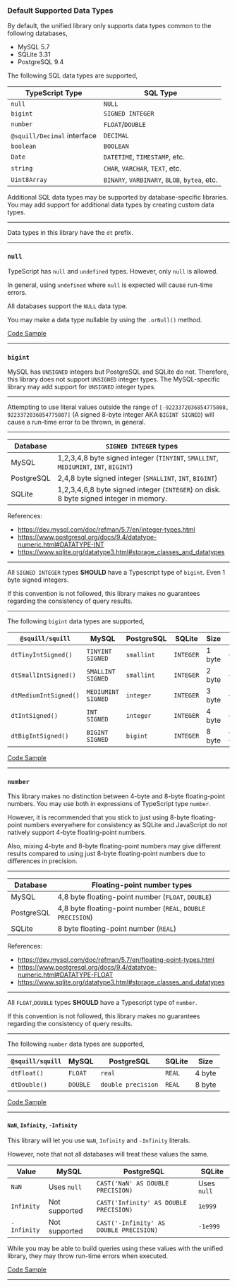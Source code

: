 ### Default Supported Data Types

By default, the unified library only supports data types common to the following databases,

+ MySQL 5.7
+ SQLite 3.31
+ PostgreSQL 9.4

The following SQL data types are supported,

| TypeScript Type             | SQL Type |
|-----------------------------|----------|
| `null`                      | `NULL`
| `bigint`                    | `SIGNED INTEGER`
| `number`                    | `FLOAT`/`DOUBLE`
| `@squill/Decimal` interface | `DECIMAL`
| `boolean`                   | `BOOLEAN`
| `Date`                      | `DATETIME`, `TIMESTAMP`, etc.
| `string`                    | `CHAR`, `VARCHAR`, `TEXT`, etc.
| `Uint8Array`                | `BINARY`, `VARBINARY`, `BLOB`, `bytea`, etc.

Additional SQL data types may be supported by database-specific libraries.
You may add support for additional data types by creating custom data types.

-----

Data types in this library have the `dt` prefix.

-----

### `null`

TypeScript has `null` and `undefined` types. However, only `null` is allowed.

In general, using `undefined` where `null` is expected will cause run-time errors.

All databases support the `NULL` data type.

You may make a data type nullable by using the `.orNull()` method.

[Code Sample](https://anyhowstep.github.io/tsql-sqlite3-browser/test-playground/public/#pre-ts/CIJQ8gCgBAKgggIQDIFEoEkBiUUA10DKMBUArgGYD2BAlgOYAWALjQHZ0DcAUAMIgpwYaeMjQVq9ZmzpQAFFyhQAtEqgA5MDHUBVJEgVkqtRi3boAJhjVCA4ihBQIIdAFk4IAJpQA0ii9xtGDB0NT4UFxRrdU0dPQAaAxVorTVdfUUAZ0kmAFNzYABDXJgaAFscqGBBFBhXFFkAZgBKZNikBMUkjRS0g3McjIBjACcaAAcWSlYoADV3HgAJd1kAFgAGAE4ANhbuto7lVTVSABsTgoAjE5yOKDYoQYKMiqYGHIBPKHMpgHImKGGOXKpQuOWGUAA7m9AQYTpRHpNWMABiNxojZvMliBVpsdm0uE1uFwxsMCnRSgUoExLtcAPoADzYVFk4mMUnYhKAA#ts/PQKgUABFEIIDZwgewGYQC4AsCWBnCeEAhgMYkCmuu2ARnORAOZxI1EICeBAdhjvgAU4RDowBOSAK7cAJgDowkaNgC2AByRj0EEMXy4AjohQSVEAEQABQ5OwJgNu3HMBuJVFUatOvRENxsdHIAZggTJDMrR3t-QJCAWhoJAHdccjFXdwgZchJhMQYSJG5cbQ0kRAAuPwM44LkBJAq3EGAwIpLtSRQkAGVsRkx0bG5GCABeGrg5dCI6cgAKc26+gaGRxnMASiy5IhkZAGEKyRUShYBvLOgIFf7B4dGASRkIav85GXQAIQGn7nQ9245BkCy2ABprtBqA8QQARIhBAAqqgY7yMn3QCORqIWwQhUKgOVwJDE2DUw2KbymmIAakQxIdMAyFgBGcEQAAsAAYAJwANgJNxuwGAADlJAg5vQXDwICQiGk+OQuDJigBybQFFTkFQ0dIQZKYdLkQkQFgKyncOGUUnkq3Uj5femM5liNkcnkCrZyTQShBgyE3AC+OxucjS6BgknQSH+pN15ABCyKcFOJQmAD55Sczrg5Hc1o9GC8tm4wOVpqQDLYCgtFRxuCQICnisCSFatlmIFcRcAhKQGOxEDJEXNFYVh-gRtQchBjQUsoWHhs5DP0ugALJEbgcBZmjrtq1B4VQADaZpuvdPN6gMKG8MR5BROupwOSEGxi3MACZuazuXif8gNZJEf2CSof05SpWVZOR+QAdgADgALW2E9b1PYk7QpbAqWqcxDgGBl4lwZk1BBWUkiQZJuHMDDML7bcuEYbAADcGHIAAPNQAhIQI-HQMlRggNj2EkU1GNPC1ETw61bTJXD8IsMVyAZZUIDUBkAGsNnNJB0Hoy9oGDBjb2vKToSLR8cVfap30-J8lj-ACgM5eIfx-JFWSQypgmgn8kLkWCfzQoVLOgbDFIdAi4TwIoIDYBAqJjbJJWcMypNFZimHYzieL4gTuHS0TxMkiKoBkq0bRJaK5LfdLMtPUzjKgCyIvvIIZC-F80QgByv2c-9ANg+JWQAVm8hDKnG6bWX5ORZtC9DWuFKL7XqgiABlsG0od5QZFLtGSQJMHNchGFwIyKqgUUnjQbgDL8Cj+JQbAQQ5HIUCISV0HwWN+vS1a+yquSapwmLAYQJrhRa28AF0sh2UM3CAA#post-ts/MoUQMiDCAqAEBUsBiAlA8gWVgVwGYHtgBLAcwAsAXIgOxIG4g)

-----

### `bigint`

MySQL has `UNSIGNED` integers but PostgreSQL and SQLite do not.
Therefore, this library does not support `UNSIGNED` integer types.
The MySQL-specific library may add support for `UNSIGNED` integer types.

-----

Attempting to use literal values outside the range of
`[-9223372036854775808, 9223372036854775807]` (A signed 8-byte integer AKA `BIGINT SIGNED`)
will cause a run-time error to be thrown, in general.

-----

Database    | `SIGNED INTEGER` types
------------|-----------------------
MySQL       | 1,2,3,4,8 byte signed integer (`TINYINT`, `SMALLINT`, `MEDIUMINT`, `INT`, `BIGINT`)
PostgreSQL  | 2,4,8 byte signed integer (`SMALLINT`, `INT`, `BIGINT`)
SQLite      | 1,2,3,4,6,8 byte signed integer (`INTEGER`) on disk. 8 byte signed integer in memory.

References:
+ https://dev.mysql.com/doc/refman/5.7/en/integer-types.html
+ https://www.postgresql.org/docs/9.4/datatype-numeric.html#DATATYPE-INT
+ https://www.sqlite.org/datatype3.html#storage_classes_and_datatypes

-----

All `SIGNED INTEGER` types **SHOULD** have a Typescript type of `bigint`. Even 1 byte signed integers.

If this convention is not followed, this library makes no guarantees regarding the consistency of query results.

-----

The following `bigint` data types are supported,

| `@squill/squill`      | MySQL              | PostgreSQL | SQLite    | Size   | Min Value | Max Value |
|-----------------------|--------------------|------------|-----------|--------|-----------|-----------|
| `dtTinyIntSigned()`   | `TINYINT SIGNED`   | `smallint` | `INTEGER` | 1 byte |-128; `-(2^7)` | 127; `(2^7)-1`
| `dtSmallIntSigned()`  | `SMALLINT SIGNED`  | `smallint` | `INTEGER` | 2 byte | -32,768; `-(2^15)` | 32,767; `(2^15)-1`
| `dtMediumIntSigned()` | `MEDIUMINT SIGNED` | `integer`  | `INTEGER` | 3 byte | -8,388,608; `-(2^23)` | 8,388,607; `(2^23)-1`
| `dtIntSigned()`       | `INT SIGNED`       | `integer`  | `INTEGER` | 4 byte | -2,147,483,648; `-(2^31)`| 2,147,483,647; `(2^31)-1`
| `dtBigIntSigned()`    | `BIGINT SIGNED`    | `bigint`   | `INTEGER` | 8 byte | -9,223,372,036,854,775,808; `-(2^63)` | 9,223,372,036,854,775,807; `(2^63)-1`

[Code Sample](https://anyhowstep.github.io/tsql-sqlite3-browser/test-playground/public/#pre-ts/CIJQ8gCgBAKgggIQDIFEoEkBiUUA10DKMBUADgPbkBOEAplQM7kB2A3AFADCIKcMa8ZGgrU6jFlAAU7KGUo16TZugAmGAHL8A4ihBQIIdAFk4IAJpQA0igtwAqjDDp13FEZSao6sDC92kSAA0MlDMAIYAtrRQAGqmnAASppIALAAMAJwAbACUXj5+AcGyALQlUADq0QDuAJYANvVQAK4M0SoALjC1zACe6MwdBLUA5sy0KpJ5HeRQAG5h9bUqYR3RHQAWtQwhZV7ka1Cbq0cb0VRhzCPRAMZnNwDWUCz1vVC0AB7bHQzPzKe3Ja0Qa7cqXNTMA4AqArDphABGYTaADpUSEbkiNmBmAlwRptLp8r51P4kFAAPQAKkSKE4lmkAEgMQwsTi8QA+AC8UBKAEYAEwADigcHUwCgzNZuOYagAPNyBQB2EI5Snk9g5DjsUgXEYRMJHBH1WgAfS+zAAZuRJCIFOJmJqgA#ts/PQKgUABFEIIDZwgewGYQC4AsCWBnCeEAhgMYkCmuu2ARnORAOZxI1EICeBAdhjvgAU4RDowBOSAK7cAJgDowkaNgC2AByRj0EEMXy4AjohQSVEAEQABQ5OwJgNu3HMBuJVFUatOvRENxsdHIAZggTJDMrR3t-QJCAWhoJAHdccjFXdwgZchJhMQYSJG5cbQ0kRAAuPwM44LkBJAq3EGAwIpKyprEBdNxiiABeGrg5dCI6cgAKc3KevuLzAEosuSIZGQBhCskVEqmAbyzoCDnesX7uAEkZCGr-ORl0ACFsRivudABlN+5yGSmSwANMdoNwiCoGPcjI90AA1IhiTaYRFTACMQIgABYAAwATgAbMDQVBgMA0QAmADsEBURAAHiSICQiLhMAB5bgACSIsjuI1hABVsNwOB9vr9-oCQScAL4rE5yNLoGCSdBID4kAqQz5TIpwXYlIYAPmZOz2uDkZwW1xkSzcYHKo1IBlsBSmrI43BIED1xT+JHQ2GKSxNECOJzJQlIDHYiBkRHGbDSzLj+BF1ByEEw6XIWSIySIgVO3XOlzkGfS6E50yZHQDQeKMpO0AjLfb4Mh-PMz1Y5mb7cjwEamggvZoQymTJOLLZnJ5fOqr3euspRIHLdlWXtihOBaLXU0ZeKFZKVZrU8HZu4DeD3A3JzbV6gnahFkFEX70+gUe6EA-ZiDJez5QLOHLcrytxLm84rotSxJXluJw7lk6BiFwT4tvuxbWhcJ6VloF7fqB-q5I297EeGlEnK+3YANLkNwX4ge2ZIMbwaHYJQGBIBAlAsmoDAaAAblWHCYjQaphEWcC4NR0BgfOkH8susGUgAHAhLFIYOO5yqm6AkJgvrpGIoaYUOgo5tkiYTKyDDJFIcC3CionEGQ5BqEEtwaUyZKSdoeRcZ88SZgwwnsNgCbkX46pqIJtyBAoV5klySDJOQoliJigQAOT4DQlDaOqxBwIWHD4BFATRXmKXAFgIqMPgAxYAw0V2SmNBcJI1DcIwfn1dZYhvJg2jtRgHCCZio6bFyACimx0depRiEWnxyVeHT9PQcimZowEgeYmwBIx6ChVF4WRdFd7SXY-zMSxplMnp0BbmA8puEAA#post-ts/LTAEBEEsCcFMGMAuAbAnqWAPBBXRtQBlARQBkAaUAOwHtR5lJYrFgBnSAEwIDcBDRpz6JINKqGg4qAKACSAOUIBRAEoAVUArUB5UAAcaNaAAVY0NmNAAKaQEgqfALaxy00KFvw+bABbaqABJ8VJzSAJSgAGoAgqQAqkqE0lYA5EHwANZmjsEplACchUVFYQDc0tLKpEoAwhoAVKAAYiraALL6hiZmFlTlQA)

-----

### `number`

This library makes no distinction between 4-byte and 8-byte floating-point numbers.
You may use both in expressions of TypeScript type `number`.

However, it is recommended that you stick to just using 8-byte floating-point numbers everywhere
for consistency as SQLite and JavaScript do not natively support 4-byte floating-point numbers.

Also, mixing 4-byte and 8-byte floating-point numbers may give different results compared to
using just 8-byte floating-point numbers due to differences in precision.

-----

Database    | Floating-point number types
------------|-----------------------
MySQL       | 4,8 byte floating-point number (`FLOAT`, `DOUBLE`)
PostgreSQL  | 4,8 byte floating-point number (`REAL`, `DOUBLE PRECISION`)
SQLite      | 8 byte floating-point number (`REAL`)

References:
+ https://dev.mysql.com/doc/refman/5.7/en/floating-point-types.html
+ https://www.postgresql.org/docs/9.4/datatype-numeric.html#DATATYPE-FLOAT
+ https://www.sqlite.org/datatype3.html#storage_classes_and_datatypes

-----

All `FLOAT`,`DOUBLE` types **SHOULD** have a Typescript type of `number`.

If this convention is not followed, this library makes no guarantees regarding the consistency of query results.

-----

The following `number` data types are supported,

| `@squill/squill`      | MySQL              | PostgreSQL         | SQLite    | Size   |
|-----------------------|--------------------|--------------------|-----------|--------|
| `dtFloat()`           | `FLOAT`            | `real`             | `REAL`    | 4 byte |
| `dtDouble()`          | `DOUBLE`           | `double precision` | `REAL`    | 8 byte |

[Code Sample](https://anyhowstep.github.io/tsql-sqlite3-browser/test-playground/public/#pre-ts/CIJQ8gCgBAKgggIQDIFEoEkBiUUA10DKMBUARgIYAulApgE4CeSNAbjQDYDcAUAMIgo4MNPGRoK1ek1YcoACm4BICbUboAJlABqcELwASuuQGYAbAEooEEOgCyugJpQA0iicA5MDCjuAqkiQAGm4oKEUAYwALcjoAcxooATgkKAMUXmd5KJj4qAA+AF4oAAYAOmKoOHdgKGy4hIAeIoBGcvNucx5uAAc6cliAW3IoSnJSdhoAfQAPAEsAOwAzAHs5FSlmNnZOoA#ts/PQKgUABFEIIDZwgewGYQC4AsCWBnCeEAhgMYkCmuu2ARnORAOZxI1EICeBAdhjvgAU4RDowBOSAK7cAJgDowkaNgC2AByRj0EEMXy4AjohQSVEAEQABQ5OwJgNu3HMBuJVFUatOvRENxsdHIAZggTJDMrR3t-QJCAWhoJAHdccjFXdwgZchJhMQYSJG5cbQ0kRAAuPwM44LkBJAq3EGAwIpLtNnQgsQ4AGXIAN3JEAF4auDl0IjpyAApzbt6B4dHzAEosuSIZGQBhCskVEvmAbyzoCGX0jgBJGQhq-zkZdAA1IjF9zC-5gEYADQQYIANg2gMu0GAwBg2Skc2yRBmGA4anIUKgJF+YkYDGeRle6AAIgj6PNMVcIDCALIiZBqdDYYrsOBcSRpYhhaQkJnFDBICDosQoTRmPLYcjcdDxag5CD7AASAFF9gBpCAdUpiIjYaW4SlXUCG6DzbhEFTkYEyDYQMYAPggFypLqp2DQ80e9omAAYIAAyf3ZCAAHgm-1tztd0auBXQkjEvBkbhjroAvhBRpyo6no1gUhBuORkhBlWIJGJ5gADAAkZ3NlozKg5XQYNHI6GS5ClEAAXulBURZMgi1WNinc1c0yaoNPJ61KRCsmmtlc5Gl0A95kU4McSnbHTu97g5Dc+g9x4pylNSAZbAV5kRcBxuCQINvikXeczuLaHU6shhIRSAYVkkRmNhORIVl8D1OUGEwdIMSuIhkl1LpkRWQYRimOD0nQGBZAAMQ7bEKWjDovz5bhIWjHMYzPe5HmqJYSAAJn+DjyAAFniUFgnIIh4m44IAE4AA54nEgB2f4fT40E2NBGhuNElAiGCf5xPMWjc2xL48SeCAfTkTTuP+ABWUSlIs3SXTnaBLxXNwgA#post-ts/MoUQMiDCAqAEBUsBiAlA8gWVgIwIYBd8BTAJwE8wiA3IgGwG4g)

-----

#### `NaN`, `Infinity`, `-Infinity`

This library will let you use `NaN`, `Infinity` and `-Infinity` literals.

However, note that not all databases will treat these values the same.

| Value       | MySQL         | PostgreSQL                               | SQLite      |
|-------------|---------------|------------------------------------------|-------------|
| `NaN`       | Uses `null`   | `CAST('NaN' AS DOUBLE PRECISION)`        | Uses `null` |
| `Infinity`  | Not supported | `CAST('Infinity' AS DOUBLE PRECISION)`   | `1e999`     |
| `-Infinity` | Not supported | `CAST('-Infinity' AS  DOUBLE PRECISION)` | `-1e999`    |

While you may be able to build queries using these values with the unified library,
they may throw run-time errors when executed.

[Code Sample](https://anyhowstep.github.io/tsql-sqlite3-browser/test-playground/public/#pre-ts/CIJQ8gCgBAKgggIQDIFEoEkBiUUA10DKMBUAzgIYCWAnuQHYDcAUAMIgpwxrzJoU30oACiYBIOuQC2AUygA1OCBYAJRUIDMANgCUUCCHQBZRQE0oAaRRmAcmBhRrAVSRIANEyhRRABwD2Ad2kAJyRpADdpABsodjgkJm1mJm8g8gBzSXIoABdyACNI6QB9AA9KOgAzXyF+WjpEoA#ts/PQKgUABFEIIDZwgewGYQC4AsCWBnCeEAhgMYkCmuu2ARnORAOZxI1EICeBAdhjvgAU4RDowBOSAK7cAJgDowkaNgC2AByRj0EEMXy4AjohQSVEAEQABQ5OwJgNu3HMBuJVFUatOvRENxsdHIAZggTJDMrR3t-QJCAWhoJAHdccjFXdwgZchJhMQYSJG5cbQ0kRAAuPwM44LkBJAq3EGAwIpLtXCJsDiJeAF4auDl0IjpyAApzbt7+8wBKLLkiGRkAYQrJFRLJgG8s6AhuIhUGav85GXQANSIxdcx7yYBGABoIYIA2BbfD6GAwBg2SkE2yRDGGA4anI-ygGmS6QAMuQAG7kKrDK7oAAioPok1+WQAvksjnI0ugAJIySZFODbEoQAYAPgg9MZuDkJzOCzcYHKI1IBlsBUmRFwHG4JAgdOK3Fy6GwxQWzLZByOgKEpAY7EQMgh4wlhT1+GwJWwOQgmHSsKORGSPS6PT63Dk5rSWhgsgAYuR0CRMJM4ez5Yrldw-kcjhro3GeecLABRMQAa3N5ijcejCORaIxEGqAE4AAwll5yd4h4lZPlZB1Ovwu-rukrpdDemR+gNBkMdBUkJXFLNx2PZ6AJwsWdbjNiZkNHXNiFHozFU7goc2BDgj6M1o51+2OwJNuZuj3tzvdwPB8f98PDkNj8fHU6J8wzyRibDzl-QJcrgW1TxOum7cNuu5HPu0CHtA6BiFwz5Ho2syuq2nodr6-o3gu0D3oOEaQdmSF-q+ZxTh+kgkNsv6kYuSCIsu+aYgAckQLFEXG0FxrBUDEuyEKBrK6RiKqJFQICAAq-AQAAys23AAOT4EuED0KuAlKdo+a8DQDAFGoBRpNwQQyBANBcLJACKSJxH2xS4BU5ByCJmjTJskhwGZ3BINoF7eKh8wfCJvEQDWpJuEAA#post-ts/MoUQMiDCAqAEBUsBiAlA8gWVgZwIYEsBPXAOwG4g)

-----
